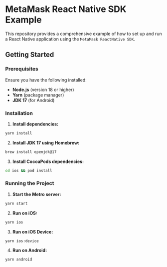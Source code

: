 # MetaMask React Native SDK Example

This repository provides a comprehensive example of how to set up and run a React Native application using the `MetaMask ReactNative SDK`.

## Getting Started

### Prerequisites

Ensure you have the following installed:

- **Node.js** (version 18 or higher)
- **Yarn** (package manager)
- **JDK 17** (for Android)

### Installation

1. **Install dependencies:**

```sh
yarn install
```

2. **Install JDK 17 using Homebrew:**

```sh
brew install openjdk@17
```

3. **Install CocoaPods dependencies:**

```sh
cd ios && pod install
```

### Running the Project

1. **Start the Metro server:**

```sh
yarn start
```

2. **Run on iOS:**

```sh
yarn ios
```

3. **Run on iOS Device:**

```sh
yarn ios:device
```

4. **Run on Android:**

```sh
yarn android
```

